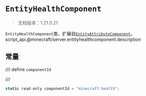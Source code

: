 # `EntityHealthComponent`

> 文档版本：1.21.0.21

`EntityHealthComponent`类，扩展自[`EntityAttributeComponent`](./entityattributecomponent.md)。script_api.@minecraft/server.entityhealthcomponent.description

## 常量

/// define
`componentId`


///

```js
static read-only componentId = "minecraft:health";
```

